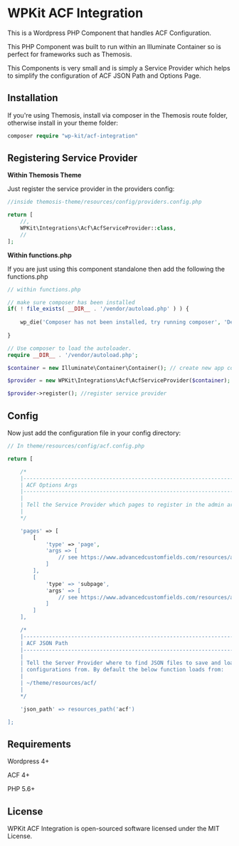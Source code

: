 # WPKit ACF Integration

This is a Wordpress PHP Component that handles ACF Configuration. 

This PHP Component was built to run within an Illuminate Container so is perfect for frameworks such as Themosis.

This Components is very small and is simply a Service Provider which helps to simplify the configuration of ACF JSON Path and Options Page.

## Installation

If you're using Themosis, install via composer in the Themosis route folder, otherwise install in your theme folder:

```php
composer require "wp-kit/acf-integration"
```

## Registering Service Provider

**Within Themosis Theme**

Just register the service provider in the providers config:

```php
//inside themosis-theme/resources/config/providers.config.php

return [
	//,
	WPKit\Integrations\Acf\AcfServiceProvider::class,   
	//
];
```

**Within functions.php**

If you are just using this component standalone then add the following the functions.php

```php
// within functions.php

// make sure composer has been installed
if( ! file_exists( __DIR__ . '/vendor/autoload.php' ) ) {
	
	wp_die('Composer has not been installed, try running composer', 'Dependancy Error');
	
}

// Use composer to load the autoloader.
require __DIR__ . '/vendor/autoload.php';

$container = new Illuminate\Container\Container(); // create new app container

$provider = new WPKit\Integrations\Acf\AcfServiceProvider($container); // inject into service provider

$provider->register(); //register service provider
```


## Config

Now just add the configuration file in your config directory:

```php
// In theme/resources/config/acf.config.php

return [

    /*
    |--------------------------------------------------------------------------
    | ACF Options Args
    |--------------------------------------------------------------------------
    |
    | Tell the Service Provider which pages to register in the admin area
    |
    */

    'pages' => [
	    [
		    'type' => 'page',
		    'args => [
				// see https://www.advancedcustomfields.com/resources/acf_add_options_page/
			]
	    ],
	    [
		    'type' => 'subpage',
		    'args' => [
			    // see https://www.advancedcustomfields.com/resources/acf_add_options_sub_page/
			]
		]
    ],

    /*
    |--------------------------------------------------------------------------
    | ACF JSON Path
    |--------------------------------------------------------------------------
    |
    | Tell the Server Provider where to find JSON files to save and load
    | configurations from. By default the below function loads from:
    |
    | ~/theme/resources/acf/
    |
    */

    'json_path' => resources_path('acf')

];

```

## Requirements

Wordpress 4+

ACF 4+

PHP 5.6+

## License

WPKit ACF Integration is open-sourced software licensed under the MIT License.
